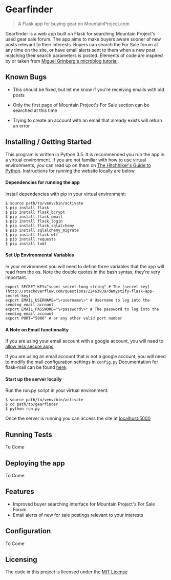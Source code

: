 # Gearfinder
> A Flask app for buying gear on MountainProject.com

Gearfinder is a web app built on Flask for searching Mountain Project's used gear sale forum. The app aims to make 
buyers aware sooner of new posts relevant to their interests. Buyers can search the For Sale forum at any time on the 
site, or have email alerts sent to them when a new post matching their search parameters is posted. Elements of code are
inspired by or taken from [Miguel Grinberg's microblog tutorial](https://github.com/miguelgrinberg/microblog).

## Known Bugs
*  This should be fixed, but let me know if you're receiving emails with old posts

* Only the first page of Mountain Project's For Sale section can be searched at this time

* Trying to create an account with an email that already exists will return an error

## Installing / Getting Started
This program is written in Python 3.5. It is recommended you run the app in a virtual environment. If you are not
familiar with how to use virtual environments, you can read up on them on 
[The Hitchhiker's Guide to Python](http://docs.python-guide.org/en/latest/dev/virtualenvs/). Instructions for running
the website locally are below.

#### Dependencies for running the app
Install dependencies with pip in your virtual environment:
```shell
$ source path/to/venv/bin/activate
$ pip install flask
$ pip install flask_bcrypt
$ pip install flask_email
$ pip install flask_login
$ pip install flask_sqlalchemy
$ pip install sqlalchemy_migrate
$ pip install flask-wtf
$ pip install requests
$ pip install lxml
```
#### Set Up Environmental Variables
In your environment you will need to define three variables that the app will read from the os. Note the double quotes in the bash syntax, they're very important.

```shell
export SECRET_KEY="super-secret-long-string" # The [secret key](http://stackoverflow.com/questions/22463939/demystify-flask-app-secret-key)
export EMAIL_USERNAME="\<username\>" # Username to log into the sending email account
export EMAIL_PASSWORD="\<password\>" # The password to log into the sending email account
export PORT="5000" # or any other valid port number
```

#### A Note on Email functionality
If you are using your email account with a google account, you will need to
[allow less secure apps](https://support.google.com/accounts/answer/6010255?hl=en).

If you are using an email account that is not a google account, you will need to modify the mail configuration settings
in ```config.py``` Documentation for flask-mail can be found [here](https://pythonhosted.org/Flask-Mail/).

#### Start up the server locally
 Run the run.py script in your virtual environment:
```shell
$ source path/to/venv/bin/activate
$ cd path/to/gearfinder
$ python run.py
```

Once the server is running you can access the site at [localhost:5000](localhost:5000)

## Running Tests
To Come

## Deploying the app
To Come

## Features 
* Improved buyer searching interface for Mountain Project's For Sale Forum
* Email alerts of new for sale postings relevant to your interests

## Configuration
To Come

## Licensing
The code in this project is licensed under the [MIT License](https://opensource.org/licenses/MIT)
